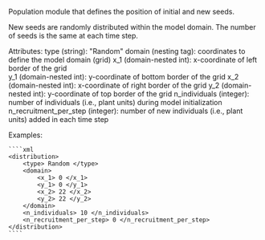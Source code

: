 Population module that defines the position of initial and new seeds.

New seeds are randomly distributed within the model domain.
The number of seeds is the same at each time step.

Attributes:
    type (string): "Random"
    domain (nesting tag): coordinates to define the model domain (grid)
    x_1 (domain-nested int): x-coordinate of left border of the grid    
    y_1 (domain-nested int): y-coordinate of bottom border of the grid
    x_2 (domain-nested int): x-coordinate of right border of the grid
    y_2 (domain-nested int): y-coordinate of top border of the grid
    n_individuals (integer): number of individuals (i.e., plant units) during model initialization
    n_recruitment_per_step (integer): number of new individuals (i.e., plant units) added in each time step

Examples:

    ````xml
    <distribution>
        <type> Random </type>
        <domain>
            <x_1> 0 </x_1>
            <y_1> 0 </y_1>
            <x_2> 22 </x_2>
            <y_2> 22 </y_2>
        </domain>
        <n_individuals> 10 </n_individuals>
        <n_recruitment_per_step> 0 </n_recruitment_per_step>
    </distribution>
    ````